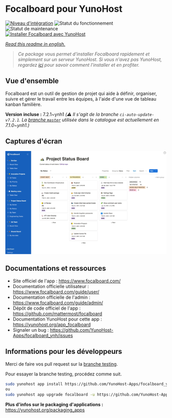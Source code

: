 <!--
N.B.: This README was automatically generated by https://github.com/YunoHost/apps/tree/master/tools/README-generator
It shall NOT be edited by hand.
-->

# Focalboard pour YunoHost

[![Niveau d'intégration](https://dash.yunohost.org/integration/focalboard.svg)](https://dash.yunohost.org/appci/app/focalboard) ![Statut du fonctionnement](https://ci-apps.yunohost.org/ci/badges/focalboard.status.svg) ![Statut de maintenance](https://ci-apps.yunohost.org/ci/badges/focalboard.maintain.svg)  
[![Installer Focalboard avec YunoHost](https://install-app.yunohost.org/install-with-yunohost.svg)](https://install-app.yunohost.org/?app=focalboard)

*[Read this readme in english.](./README.md)*

> *Ce package vous permet d'installer Focalboard rapidement et simplement sur un serveur YunoHost.
Si vous n'avez pas YunoHost, regardez [ici](https://yunohost.org/#/install) pour savoir comment l'installer et en profiter.*

## Vue d'ensemble

Focalboard est un outil de gestion de projet qui aide à définir, organiser, suivre et gérer le travail entre les équipes, à l'aide d'une vue de tableau kanban familière.


**Version incluse :** 7.2.1~ynh1 *(:warning: Il s'agit de la branche `ci-auto-update-v7.2.1`. La [branche `master`](https://github.com/YunoHost-Apps/focalboard_ynh/tree/master) utilisée dans le catalogue est actuellement en 7.1.0\~ynh1.)*


## Captures d'écran

![Capture d'écran de Focalboard](./doc/screenshots/screenshot.jpg)

## Documentations et ressources

* Site officiel de l'app : <https://www.focalboard.com/>
* Documentation officielle utilisateur : <https://www.focalboard.com/guide/user/>
* Documentation officielle de l'admin : <https://www.focalboard.com/guide/admin/>
* Dépôt de code officiel de l'app : <https://github.com/mattermost/focalboard>
* Documentation YunoHost pour cette app : <https://yunohost.org/app_focalboard>
* Signaler un bug : <https://github.com/YunoHost-Apps/focalboard_ynh/issues>

## Informations pour les développeurs

Merci de faire vos pull request sur la [branche testing](https://github.com/YunoHost-Apps/focalboard_ynh/tree/testing).

Pour essayer la branche testing, procédez comme suit.

``` bash
sudo yunohost app install https://github.com/YunoHost-Apps/focalboard_ynh/tree/testing --debug
ou
sudo yunohost app upgrade focalboard -u https://github.com/YunoHost-Apps/focalboard_ynh/tree/testing --debug
```

**Plus d'infos sur le packaging d'applications :** <https://yunohost.org/packaging_apps>
